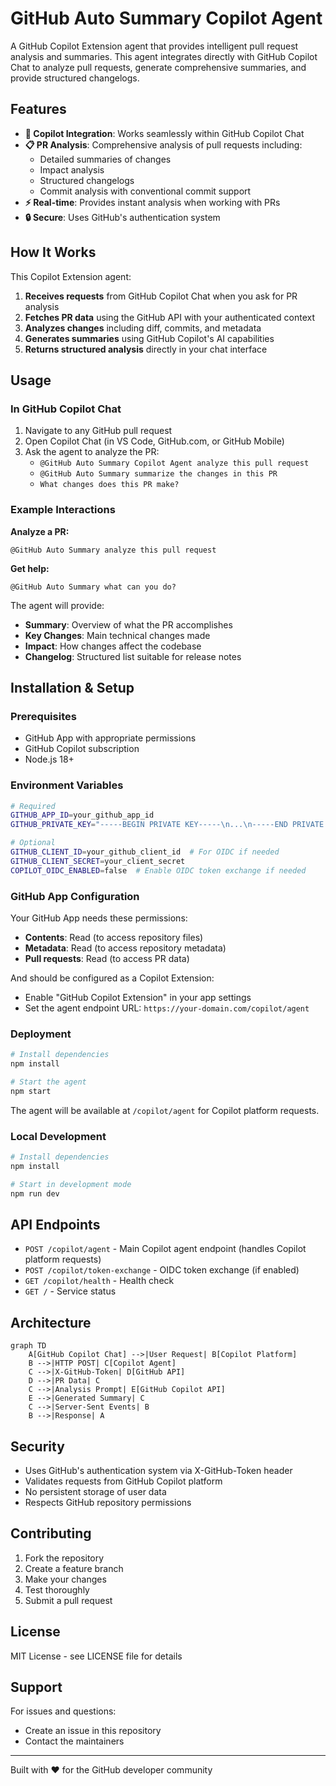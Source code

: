 # GitHub Auto Summary Copilot Agent

A GitHub Copilot Extension agent that provides intelligent pull request analysis and summaries. This agent integrates directly with GitHub Copilot Chat to analyze pull requests, generate comprehensive summaries, and provide structured changelogs.

## Features

- **🤖 Copilot Integration**: Works seamlessly within GitHub Copilot Chat
- **📋 PR Analysis**: Comprehensive analysis of pull requests including:
  - Detailed summaries of changes
  - Impact analysis
  - Structured changelogs
  - Commit analysis with conventional commit support
- **⚡ Real-time**: Provides instant analysis when working with PRs
- **🔒 Secure**: Uses GitHub's authentication system

## How It Works

This Copilot Extension agent:

1. **Receives requests** from GitHub Copilot Chat when you ask for PR analysis
2. **Fetches PR data** using the GitHub API with your authenticated context
3. **Analyzes changes** including diff, commits, and metadata
4. **Generates summaries** using GitHub Copilot's AI capabilities
5. **Returns structured analysis** directly in your chat interface

## Usage

### In GitHub Copilot Chat

1. Navigate to any GitHub pull request
2. Open Copilot Chat (in VS Code, GitHub.com, or GitHub Mobile)
3. Ask the agent to analyze the PR:
   - `@GitHub Auto Summary Copilot Agent analyze this pull request`
   - `@GitHub Auto Summary summarize the changes in this PR`
   - `What changes does this PR make?`

### Example Interactions

**Analyze a PR:**
```
@GitHub Auto Summary analyze this pull request
```

**Get help:**
```
@GitHub Auto Summary what can you do?
```

The agent will provide:
- **Summary**: Overview of what the PR accomplishes
- **Key Changes**: Main technical changes made
- **Impact**: How changes affect the codebase
- **Changelog**: Structured list suitable for release notes

## Installation & Setup

### Prerequisites

- GitHub App with appropriate permissions
- GitHub Copilot subscription
- Node.js 18+ 

### Environment Variables

```bash
# Required
GITHUB_APP_ID=your_github_app_id
GITHUB_PRIVATE_KEY="-----BEGIN PRIVATE KEY-----\n...\n-----END PRIVATE KEY-----"

# Optional
GITHUB_CLIENT_ID=your_github_client_id  # For OIDC if needed
GITHUB_CLIENT_SECRET=your_client_secret
COPILOT_OIDC_ENABLED=false  # Enable OIDC token exchange if needed
```

### GitHub App Configuration

Your GitHub App needs these permissions:
- **Contents**: Read (to access repository files)
- **Metadata**: Read (to access repository metadata)  
- **Pull requests**: Read (to access PR data)

And should be configured as a Copilot Extension:
- Enable "GitHub Copilot Extension" in your app settings
- Set the agent endpoint URL: `https://your-domain.com/copilot/agent`

### Deployment

```bash
# Install dependencies
npm install

# Start the agent
npm start
```

The agent will be available at `/copilot/agent` for Copilot platform requests.

### Local Development

```bash
# Install dependencies
npm install

# Start in development mode
npm run dev
```

## API Endpoints

- `POST /copilot/agent` - Main Copilot agent endpoint (handles Copilot platform requests)
- `POST /copilot/token-exchange` - OIDC token exchange (if enabled)
- `GET /copilot/health` - Health check
- `GET /` - Service status

## Architecture

```mermaid
graph TD
    A[GitHub Copilot Chat] -->|User Request| B[Copilot Platform]
    B -->|HTTP POST| C[Copilot Agent]
    C -->|X-GitHub-Token| D[GitHub API]
    D -->|PR Data| C
    C -->|Analysis Prompt| E[GitHub Copilot API]
    E -->|Generated Summary| C
    C -->|Server-Sent Events| B
    B -->|Response| A
```

## Security

- Uses GitHub's authentication system via X-GitHub-Token header
- Validates requests from GitHub Copilot platform
- No persistent storage of user data
- Respects GitHub repository permissions

## Contributing

1. Fork the repository
2. Create a feature branch
3. Make your changes
4. Test thoroughly
5. Submit a pull request

## License

MIT License - see LICENSE file for details

## Support

For issues and questions:
- Create an issue in this repository
- Contact the maintainers

---

Built with ❤️ for the GitHub developer community
